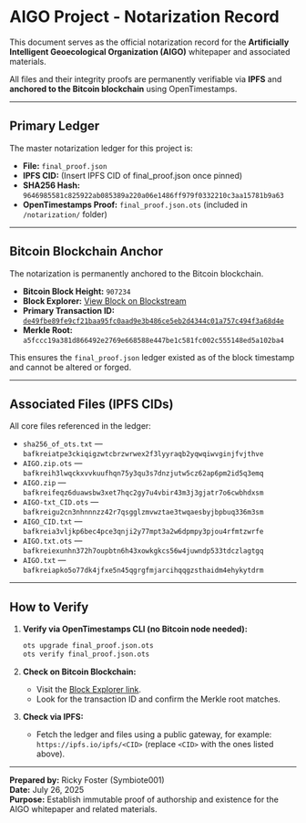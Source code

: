 # AIGO Project - Notarization Record

This document serves as the official notarization record for the **Artificially Intelligent Geoecological Organization (AIGO)** whitepaper and associated materials.

All files and their integrity proofs are permanently verifiable via **IPFS** and **anchored to the Bitcoin blockchain** using OpenTimestamps.

---

## Primary Ledger

The master notarization ledger for this project is:

- **File:** `final_proof.json`
- **IPFS CID:** (Insert IPFS CID of final_proof.json once pinned)
- **SHA256 Hash:** `9646985581c825922ab085389a220a06e1486ff979f0332210c3aa15781b9a63`
- **OpenTimestamps Proof:** `final_proof.json.ots` (included in `/notarization/` folder)

---

## Bitcoin Blockchain Anchor

The notarization is permanently anchored to the Bitcoin blockchain.

- **Bitcoin Block Height:** `907234`
- **Block Explorer:** [View Block on Blockstream](https://blockstream.info/block/00000000000000000002b3017f50d0c4d3adbb72d6e18bc38d8dbb71c301a0df)
- **Primary Transaction ID:** [`de49fbe89fe9cf21baa95fc0aad9e3b486ce5eb2d4344c01a757c494f3a68d4e`](https://blockstream.info/tx/de49fbe89fe9cf21baa95fc0aad9e3b486ce5eb2d4344c01a757c494f3a68d4e)
- **Merkle Root:** `a5fccc19a381d866492e2769e668588e447be1c581fc002c555148ed5a102ba4`

This ensures the `final_proof.json` ledger existed as of the block timestamp and cannot be altered or forged.

---

## Associated Files (IPFS CIDs)

All core files referenced in the ledger:

- `sha256_of_ots.txt` — `bafkreiatpe3ckiqigzwtcbrzwrwex2f3lyyraqb2yqwqiwvginjfvjthve`
- `AIGO.zip.ots` — `bafkreih3lwqckxvvkuufhqn75y3qu3s7dnzjutw5cz62ap6pm2id5q3emq`
- `AIGO.zip` — `bafkreifeqz6duawsbw3xet7hqc2gy7u4vbir43m3j3gjatr7o6cwbhdxsm`
- `AIGO-txt_CID.ots` — `bafkreigu2cn3nhnnnzz42r7qsgglzmvwztae3twqaesbyjbpbuq336m3sm`
- `AIGO_CID.txt` — `bafkreia3vljkp6bec4pce3qnji2y77mpt3a2w6dpmpy3pjou4rfmtzwrfe`
- `AIGO.txt.ots` — `bafkreiexunhn372h7oupbtn6h43xowkgkcs56w4juwndp533tdczlagtgq`
- `AIGO.txt` — `bafkreiapko5o77dk4jfxe5n45qgrgfmjarcihqqgzsthaidm4ehykytdrm`

---

## How to Verify

1. **Verify via OpenTimestamps CLI (no Bitcoin node needed):**
   ```bash
   ots upgrade final_proof.json.ots
   ots verify final_proof.json.ots
   ```

2. **Check on Bitcoin Blockchain:**
   - Visit the [Block Explorer link](https://blockstream.info/block/00000000000000000002b3017f50d0c4d3adbb72d6e18bc38d8dbb71c301a0df).
   - Look for the transaction ID and confirm the Merkle root matches.

3. **Check via IPFS:**
   - Fetch the ledger and files using a public gateway, for example:  
     `https://ipfs.io/ipfs/<CID>` (replace `<CID>` with the ones listed above).

---

**Prepared by:** Ricky Foster (Symbiote001)  
**Date:** July 26, 2025  
**Purpose:** Establish immutable proof of authorship and existence for the AIGO whitepaper and related materials.

